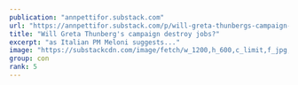 ```yaml
---
publication: "annpettifor.substack.com"
url: "https://annpettifor.substack.com/p/will-greta-thunbergs-campaign-destroy"
title: "Will Greta Thunberg's campaign destroy jobs?"
excerpt: "as Italian PM Meloni suggests..."
image: "https://substackcdn.com/image/fetch/w_1200,h_600,c_limit,f_jpg,q_auto:good,fl_progressive:steep/https%3A%2F%2Fbucketeer-e05bbc84-baa3-437e-9518-adb32be77984.s3.amazonaws.com%2Fpublic%2Fimages%2F264cf71a-e021-4ded-86fa-d0a7868aaf23_1174x752.png"
group: con
rank: 5
---
```

